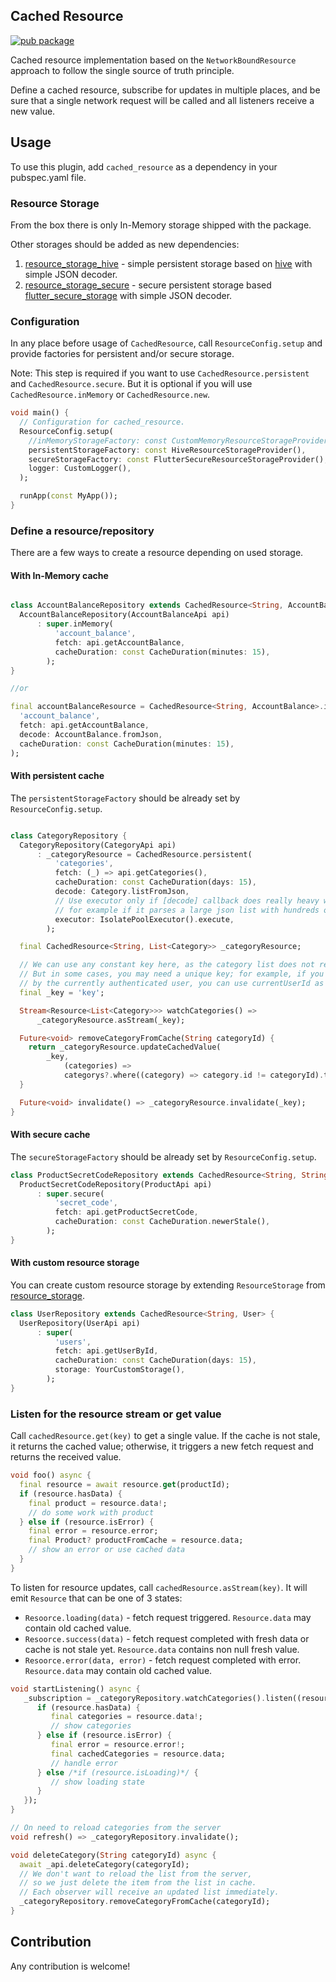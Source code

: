 ## Cached Resource

[![pub package](https://img.shields.io/pub/v/cached_resource.svg)](https://pub.dev/packages/cached_resource)

Cached resource implementation based on the `NetworkBoundResource` approach
to follow the single source of truth principle.

Define a cached resource, subscribe for updates in multiple places, and be sure that
a single network request will be called and all listeners receive a new value.

## Usage

To use this plugin, add `cached_resource` as a dependency in your pubspec.yaml file.

### Resource Storage

From the box there is only In-Memory storage shipped with the package.

Other storages should be added as new dependencies:

1. [resource_storage_hive](https://pub.dev/packages/resource_storage_hive) - simple persistent
   storage based on [hive](https://pub.dev/packages/hive) with simple JSON decoder.
2. [resource_storage_secure](https://pub.dev/packages/resource_storage_secure) - secure persistent
   storage based [flutter_secure_storage](https://pub.dev/packages/flutter_secure_storage) with
   simple JSON decoder.

### Configuration

In any place before usage of `CachedResource`, call `ResourceConfig.setup` and provide
factories for persistent and/or secure storage.

Note: This step is required if you want to use `CachedResource.persistent`
and `CachedResource.secure`. But it is optional if you will use `CachedResource.inMemory`
or `CachedResource.new`.

```dart
void main() {
  // Configuration for cached_resource.
  ResourceConfig.setup(
    //inMemoryStorageFactory: const CustomMemoryResourceStorageProvider(),
    persistentStorageFactory: const HiveResourceStorageProvider(),
    secureStorageFactory: const FlutterSecureResourceStorageProvider(),
    logger: CustomLogger(),
  );

  runApp(const MyApp());
}
```

### Define a resource/repository

There are a few ways to create a resource depending on used storage.

#### With In-Memory cache

```dart

class AccountBalanceRepository extends CachedResource<String, AccountBalance> {
  AccountBalanceRepository(AccountBalanceApi api)
      : super.inMemory(
          'account_balance',
          fetch: api.getAccountBalance,
          cacheDuration: const CacheDuration(minutes: 15),
        );
}

//or

final accountBalanceResource = CachedResource<String, AccountBalance>.inMemory(
  'account_balance',
  fetch: api.getAccountBalance,
  decode: AccountBalance.fromJson,
  cacheDuration: const CacheDuration(minutes: 15),
);

```

#### With persistent cache

The `persistentStorageFactory` should be already set by `ResourceConfig.setup`.

```dart

class CategoryRepository {
  CategoryRepository(CategoryApi api)
      : _categoryResource = CachedResource.persistent(
          'categories',
          fetch: (_) => api.getCategories(),
          cacheDuration: const CacheDuration(days: 15),
          decode: Category.listFromJson,
          // Use executor only if [decode] callback does really heavy work,
          // for example if it parses a large json list with hundreds of heavy items
          executor: IsolatePoolExecutor().execute,
        );

  final CachedResource<String, List<Category>> _categoryResource;

  // We can use any constant key here, as the category list does not require any identifier.
  // But in some cases, you may need a unique key; for example, if you need to separate lists
  // by the currently authenticated user, you can use currentUserId as a key.
  final _key = 'key';

  Stream<Resource<List<Category>>> watchCategories() =>
      _categoryResource.asStream(_key);

  Future<void> removeCategoryFromCache(String categoryId) {
    return _categoryResource.updateCachedValue(
        _key,
            (categories) =>
            categorys?.where((category) => category.id != categoryId).toList());
  }

  Future<void> invalidate() => _categoryResource.invalidate(_key);
}

```

#### With secure cache

The `secureStorageFactory` should be already set by `ResourceConfig.setup`.

```dart
class ProductSecretCodeRepository extends CachedResource<String, String> {
  ProductSecretCodeRepository(ProductApi api)
      : super.secure(
          'secret_code',
          fetch: api.getProductSecretCode,
          cacheDuration: const CacheDuration.newerStale(),
        );
}
```

#### With custom resource storage

You can create custom resource storage by extending `ResourceStorage`
from [resource_storage](https://pub.dev/packages/resource_storage).

```dart
class UserRepository extends CachedResource<String, User> {
  UserRepository(UserApi api)
      : super(
          'users',
          fetch: api.getUserById,
          cacheDuration: const CacheDuration(days: 15),
          storage: YourCustomStorage(),
        );
}
```

### Listen for the resource stream or get value

Call `cachedResource.get(key)` to get a single value.
If the cache is not stale, it returns the cached value; otherwise, it triggers a new fetch request
and returns the received value.

```dart
void foo() async {
  final resource = await resource.get(productId);
  if (resource.hasData) {
    final product = resource.data!;
    // do some work with product
  } else if (resource.isError) {
    final error = resource.error;
    final Product? productFromCache = resource.data;
    // show an error or use cached data
  }
}
```

To listen for resource updates, call `cachedResource.asStream(key)`.
It will emit `Resource` that can be one of 3 states:
 - `Resoorce.loading(data)` - fetch request triggered. `Resource.data` may contain old cached value.
 - `Resoorce.success(data)` - fetch request completed with fresh data or cache is not stale yet. `Resource.data` contains non null fresh value.
 - `Resoorce.error(data, error)` - fetch request completed with error. `Resource.data` may contain old cached value.

```dart
void startListening() async {
   _subscription = _categoryRepository.watchCategories().listen((resource) {
      if (resource.hasData) {
         final categories = resource.data!;
         // show categories
      } else if (resource.isError) {
         final error = resource.error!;
         final cachedCategories = resource.data;
         // handle error
      } else /*if (resource.isLoading)*/ { 
         // show loading state
      }
   });
}

// On need to reload categories from the server
void refresh() => _categoryRepository.invalidate();

void deleteCategory(String categoryId) async {
  await _api.deleteCategory(categoryId);
  // We don't want to reload the list from the server,
  // so we just delete the item from the list in cache.
  // Each observer will receive an updated list immediately.
  _categoryRepository.removeCategoryFromCache(categoryId);
}
```

## Contribution

Any contribution is welcome!

